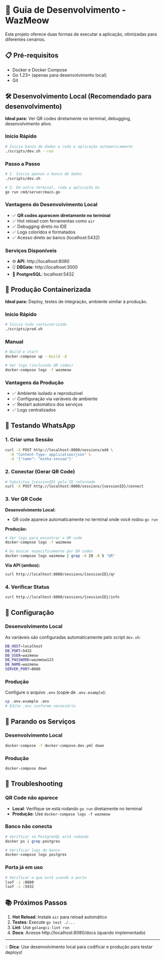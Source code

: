 # 🚀 Guia de Desenvolvimento - WazMeow

Este projeto oferece duas formas de executar a aplicação, otimizadas para diferentes cenários.

## 📋 Pré-requisitos

- Docker e Docker Compose
- Go 1.23+ (apenas para desenvolvimento local)
- Git

## 🛠️ Desenvolvimento Local (Recomendado para desenvolvimento)

**Ideal para:** Ver QR codes diretamente no terminal, debugging, desenvolvimento ativo.

### Início Rápido

```bash
# Inicia banco de dados e roda a aplicação automaticamente
./scripts/dev.sh --run
```

### Passo a Passo

```bash
# 1. Inicia apenas o banco de dados
./scripts/dev.sh

# 2. Em outro terminal, roda a aplicação Go
go run cmd/server/main.go
```

### Vantagens do Desenvolvimento Local

- ✅ **QR codes aparecem diretamente no terminal**
- ✅ Hot reload com ferramentas como `air`
- ✅ Debugging direto no IDE
- ✅ Logs coloridos e formatados
- ✅ Acesso direto ao banco (localhost:5432)

### Serviços Disponíveis

- 🌐 **API**: http://localhost:8080
- 🗄️ **DBGate**: http://localhost:3000
- 🐘 **PostgreSQL**: localhost:5432

## 🐳 Produção Containerizada

**Ideal para:** Deploy, testes de integração, ambiente similar à produção.

### Início Rápido

```bash
# Inicia tudo containerizado
./scripts/prod.sh
```

### Manual

```bash
# Build e start
docker-compose up --build -d

# Ver logs (incluindo QR codes)
docker-compose logs -f wazmeow
```

### Vantagens da Produção

- ✅ Ambiente isolado e reproduzível
- ✅ Configuração via variáveis de ambiente
- ✅ Restart automático dos serviços
- ✅ Logs centralizados

## 📱 Testando WhatsApp

### 1. Criar uma Sessão

```bash
curl -X POST http://localhost:8080/sessions/add \
  -H "Content-Type: application/json" \
  -d '{"name": "minha-sessao"}'
```

### 2. Conectar (Gerar QR Code)

```bash
# Substitua {sessionID} pelo ID retornado
curl -X POST http://localhost:8080/sessions/{sessionID}/connect
```

### 3. Ver QR Code

**Desenvolvimento Local:**
- QR code aparece automaticamente no terminal onde você rodou `go run`

**Produção:**
```bash
# Ver logs para encontrar o QR code
docker-compose logs -f wazmeow

# Ou buscar especificamente por QR codes
docker-compose logs wazmeow | grep -A 20 -B 5 "QR"
```

**Via API (ambos):**
```bash
curl http://localhost:8080/sessions/{sessionID}/qr
```

### 4. Verificar Status

```bash
curl http://localhost:8080/sessions/{sessionID}/info
```

## 🔧 Configuração

### Desenvolvimento Local

As variáveis são configuradas automaticamente pelo script `dev.sh`:

```bash
DB_HOST=localhost
DB_PORT=5432
DB_USER=wazmeow
DB_PASSWORD=wazmeow123
DB_NAME=wazmeow
SERVER_PORT=8080
```

### Produção

Configure o arquivo `.env` (copie de `.env.example`):

```bash
cp .env.example .env
# Edite .env conforme necessário
```

## 🛑 Parando os Serviços

### Desenvolvimento Local
```bash
docker-compose -f docker-compose.dev.yml down
```

### Produção
```bash
docker-compose down
```

## 🐛 Troubleshooting

### QR Code não aparece
- **Local**: Verifique se está rodando `go run` diretamente no terminal
- **Produção**: Use `docker-compose logs -f wazmeow`

### Banco não conecta
```bash
# Verificar se PostgreSQL está rodando
docker ps | grep postgres

# Verificar logs do banco
docker-compose logs postgres
```

### Porta já em uso
```bash
# Verificar o que está usando a porta
lsof -i :8080
lsof -i :5432
```

## 📚 Próximos Passos

1. **Hot Reload**: Instale `air` para reload automático
2. **Testes**: Execute `go test ./...`
3. **Lint**: Use `golangci-lint run`
4. **Docs**: Acesse http://localhost:8080/docs (quando implementado)

---

💡 **Dica**: Use desenvolvimento local para codificar e produção para testar deploys!
